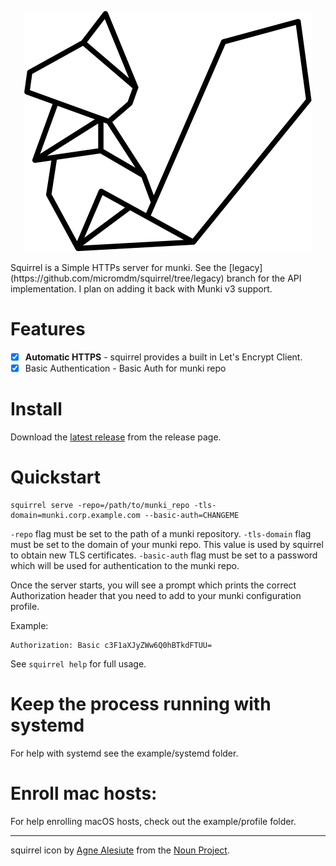 <p align="center">
<img src="squirrel.png" alt="squirrel"/><br/>
</p>
Squirrel is a Simple HTTPs server for munki.
See the [legacy](https://github.com/micromdm/squirrel/tree/legacy) branch for the API implementation. I plan on adding it back with Munki v3 support.

# Features

* [X] **Automatic HTTPS** - squirrel provides a built in Let's Encrypt Client.
* [X] Basic Authentication - Basic Auth for munki repo

# Install
Download the [latest release](https://github.com/micromdm/squirrel/releases/latest) from the release page. 

# Quickstart

```
squirrel serve -repo=/path/to/munki_repo -tls-domain=munki.corp.example.com --basic-auth=CHANGEME
```

`-repo` flag must be set to the path of a munki repository.
`-tls-domain` flag must be set to the domain of your munki repo. This value is used by squirrel to obtain new TLS certificates.
`-basic-auth` flag must be set to a password which will be used for authentication to the munki repo.  

Once the server starts, you will see a prompt which prints the correct Authorization header that you need to add to your munki configuration profile.

Example:
```
Authorization: Basic c3F1aXJyZWw6Q0hBTkdFTUU=
```

See `squirrel help` for full usage.

# Keep the process running with systemd

For help with systemd see the example/systemd folder.

# Enroll mac hosts:

For help enrolling macOS hosts, check out the example/profile folder.

---
squirrel icon by [Agne Alesiute](https://thenounproject.com/search/?q=squirrel&i=190468) from the [Noun Project](https://thenounproject.com/).
